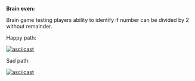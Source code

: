 __Brain even:__

Brain game testing players ability to identify if number can be divided by 2 without remainder.

Happy path:

[![asciicast](https://asciinema.org/a/9EDe2qclerVNEtOzC5ecIguqq.svg)](https://asciinema.org/a/9EDe2qclerVNEtOzC5ecIguqq?autoplay=1&theme=solarized-light)

Sad path:

[![asciicast](https://asciinema.org/a/hEpxoiKG7D0hWXOf5ItAVPzhv.svg)](https://asciinema.org/a/hEpxoiKG7D0hWXOf5ItAVPzhv?autoplay=1&theme=solarized-light)

